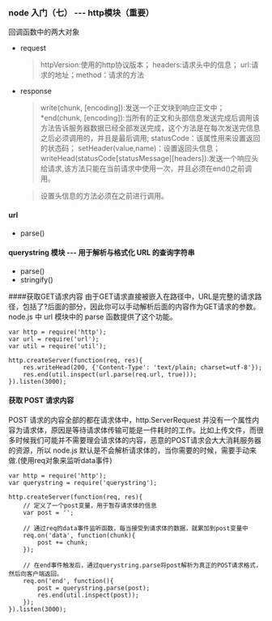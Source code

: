 ### node 入门（七） --- http模块（重要）

回调函数中的两大对象
* request
  >httpVersion:使用的http协议版本；
 headers:请求头中的信息；
 url:请求的地址；method：请求的方法  
* response
  >write(chunk, [encoding]):发送一个正文块到响应正文中；
  *end(chunk, [encoding]):当所有的正文和头部信息发送完成后调用该方法告诉服务器数据已经全部发送完成，这个方法是在每次发送完信息之后必须调用的，并且是最后调用;
  statusCode：该属性用来设置返回的状态码；
  setHeader(value,name)：设置返回头信息；
  writeHead(statusCode[statusMessage][headers]):发送一个响应头给请求,该方法只能在当前请求中使用一次，并且必须在end()之前调用。

  > 设置头信息的方法必须在之前进行调用。


#### url
* parse()


#### querystring 模块 --- 用于解析与格式化 URL 的查询字符串

* parse()
* stringify()

####获取GET请求内容
由于GET请求直接被嵌入在路径中，URL是完整的请求路径，包括了?后面的部分，因此你可以手动解析后面的内容作为GET请求的参数。node.js 中 url 模块中的 parse 函数提供了这个功能。
```
var http = require('http');
var url = require('url');
var util = require('util');
 
http.createServer(function(req, res){
    res.writeHead(200, {'Content-Type': 'text/plain; charset=utf-8'});
    res.end(util.inspect(url.parse(req.url, true)));
}).listen(3000);
```
#### 获取 POST 请求内容
POST 请求的内容全部的都在请求体中，http.ServerRequest 并没有一个属性内容为请求体，原因是等待请求体传输可能是一件耗时的工作。比如上传文件，而很多时候我们可能并不需要理会请求体的内容，恶意的POST请求会大大消耗服务器的资源，所以 node.js 默认是不会解析请求体的，当你需要的时候，需要手动来做.(使用req对象来监听data事件)
```
var http = require('http');
var querystring = require('querystring');
 
http.createServer(function(req, res){
    // 定义了一个post变量，用于暂存请求体的信息
    var post = '';     
 
    // 通过req的data事件监听函数，每当接受到请求体的数据，就累加到post变量中
    req.on('data', function(chunk){    
        post += chunk;
    });
 
    // 在end事件触发后，通过querystring.parse将post解析为真正的POST请求格式，然后向客户端返回。
    req.on('end', function(){    
        post = querystring.parse(post);
        res.end(util.inspect(post));
    });
}).listen(3000);
```